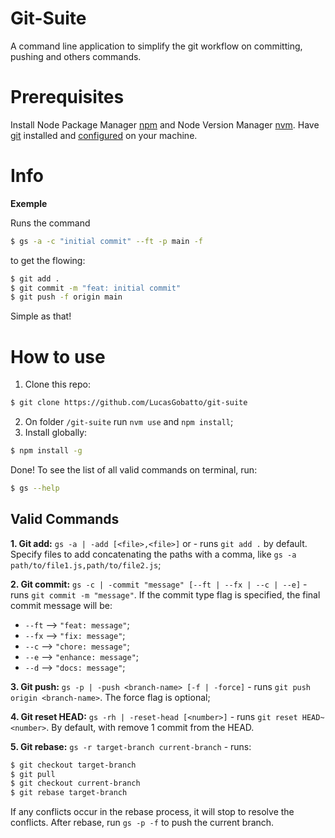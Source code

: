 # Git-Suite

A command line application to simplify the git workflow on committing, pushing and others commands.

# Prerequisites

Install Node Package Manager [npm](https://www.npmjs.com/) and Node Version Manager [nvm](https://github.com/nvm-sh/nvm/blob/master/README.md#installing-and-updating). Have [git](https://git-scm.com/) installed and [configured](https://git-scm.com/book/en/v2/Getting-Started-First-Time-Git-Setup) on your machine.

# Info

**Exemple**

Runs the command

```sh
$ gs -a -c "initial commit" --ft -p main -f
```

to get the flowing:

```sh
$ git add .
$ git commit -m "feat: initial commit"
$ git push -f origin main
```

Simple as that!

# How to use

1. Clone this repo:

```sh
$ git clone https://github.com/LucasGobatto/git-suite
```

2. On folder `/git-suite` run `nvm use` and `npm install`;
3. Install globally:

```sh
$ npm install -g
```

Done! To see the list of all valid commands on terminal, run:

```sh
$ gs --help
```

## Valid Commands

**1. Git add:** `gs -a | -add [<file>,<file>]` or - runs `git add .` by default. Specify files to add concatenating the paths with a comma, like `gs -a path/to/file1.js,path/to/file2.js`;

**2. Git commit:** `gs -c | -commit "message" [--ft | --fx | --c | --e]` - runs `git commit -m "message"`. If the commit type flag is specified, the final commit message will be:

- `--ft` --> `"feat: message"`;
- `--fx` --> `"fix: message"`;
- `--c` --> `"chore: message"`;
- `--e` --> `"enhance: message"`;
- `--d` --> `"docs: message"`;

**3. Git push:** `gs -p | -push <branch-name> [-f | -force]` - runs `git push origin <branch-name>`. The force flag is optional;

**4. Git reset HEAD:** `gs -rh | -reset-head [<number>]` - runs `git reset HEAD~<number>`. By default, with remove 1 commit from the HEAD.

**5. Git rebase:** `gs -r target-branch current-branch` - runs:

```sh
$ git checkout target-branch
$ git pull
$ git checkout current-branch
$ git rebase target-branch
```

If any conflicts occur in the rebase process, it will stop to resolve the conflicts. After rebase, run `gs -p -f` to push the current branch.
